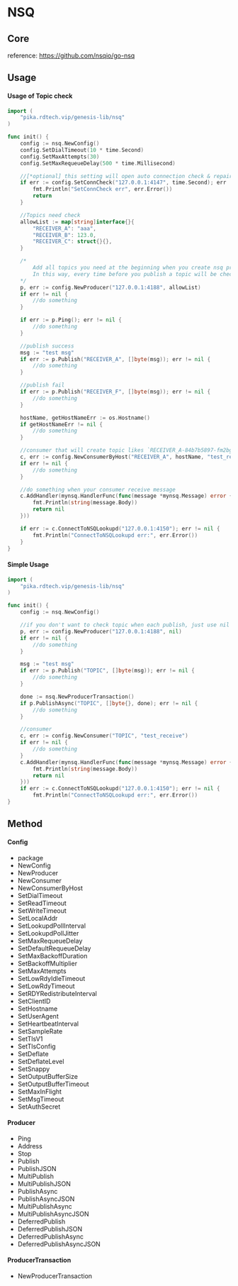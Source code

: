 NSQ
===

## Core

reference: https://github.com/nsqio/go-nsq

## Usage

#### Usage of Topic check

```go
import (
	"pika.rdtech.vip/genesis-lib/nsq"
)

func init() {
    config := nsq.NewConfig()
    config.SetDialTimeout(10 * time.Second)
    config.SetMaxAttempts(30)
    config.SetMaxRequeueDelay(500 * time.Millisecond)

    //[*optional] this setting will open auto connection check & repair consumer
    if err := config.SetConnCheck("127.0.0.1:4147", time.Second); err != nil {
		fmt.Println("SetConnCheck err", err.Error())
		return
	}

    //Topics need check
    allowList := map[string]interface{}{
        "RECEIVER_A": "aaa",
        "RECEIVER_B": 123.0,
        "RECEIVER_C": struct{}{},
    }

    /*
        Add all topics you need at the beginning when you create nsq producer
        In this way, every time before you publish a topic will be check whether in allow the list
    */
    p, err := config.NewProducer("127.0.0.1:4188", allowList)
    if err != nil {
        //do something
    }

    if err := p.Ping(); err != nil {
        //do something
    }

    //publish success
    msg := "test msg"
    if err := p.Publish("RECEIVER_A", []byte(msg)); err != nil {
        //do something
    }

    //publish fail
    if err := p.Publish("RECEIVER_F", []byte(msg)); err != nil {
        //do something
    }

    hostName, getHostNameErr := os.Hostname()
	if getHostNameErr != nil {
		//do something
	}

    //consumer that will create topic likes `RECEIVER_A-84b7b5897-fm2bg#ephemeral`
    c, err := config.NewConsumerByHost("RECEIVER_A", hostName, "test_receive", true)
	if err != nil {
		//do something
    }

    //do something when your consumer receive message
    c.AddHandler(mynsq.HandlerFunc(func(message *mynsq.Message) error {
		fmt.Println(string(message.Body))
		return nil
    }))

    if err := c.ConnectToNSQLookupd("127.0.0.1:4150"); err != nil {
		fmt.Println("ConnectToNSQLookupd err:", err.Error())
	}
}
```

#### Simple Usage

```go
import (
	"pika.rdtech.vip/genesis-lib/nsq"
)

func init() {
    config := nsq.NewConfig()

    //if you don't want to check topic when each publish, just use nil at NewProducer
    p, err := config.NewProducer("127.0.0.1:4188", nil)
    if err != nil {
        //do something
    }

    msg := "test msg"
    if err := p.Publish("TOPIC", []byte(msg)); err != nil {
        //do something
    }

    done := nsq.NewProducerTransaction()
    if p.PublishAsync("TOPIC", []byte{}, done); err != nil {
        //do something
    }

    //consumer
    c, err := config.NewConsumer("TOPIC", "test_receive")
	if err != nil {
		//do something
    }
    c.AddHandler(mynsq.HandlerFunc(func(message *mynsq.Message) error {
		fmt.Println(string(message.Body))
		return nil
    }))
    if err := c.ConnectToNSQLookupd("127.0.0.1:4150"); err != nil {
		fmt.Println("ConnectToNSQLookupd err:", err.Error())
}
```

## Method

#### Config
- package
- NewConfig
- NewProducer
- NewConsumer
- NewConsumerByHost
- SetDialTimeout
- SetReadTimeout
- SetWriteTimeout
- SetLocalAddr
- SetLookupdPollInterval
- SetLookupdPollJitter
- SetMaxRequeueDelay
- SetDefaultRequeueDelay
- SetMaxBackoffDuration
- SetBackoffMultiplier
- SetMaxAttempts
- SetLowRdyIdleTimeout
- SetLowRdyTimeout
- SetRDYRedistributeInterval
- SetClientID
- SetHostname
- SetUserAgent
- SetHeartbeatInterval
- SetSampleRate
- SetTlsV1
- SetTlsConfig
- SetDeflate
- SetDeflateLevel
- SetSnappy
- SetOutputBufferSize
- SetOutputBufferTimeout
- SetMaxInFlight
- SetMsgTimeout
- SetAuthSecret

#### Producer
- Ping
- Address
- Stop
- Publish
- PublishJSON
- MultiPublish
- MultiPublishJSON
- PublishAsync
- PublishAsyncJSON
- MultiPublishAsync
- MultiPublishAsyncJSON
- DeferredPublish
- DeferredPublishJSON
- DeferredPublishAsync
- DeferredPublishAsyncJSON

#### ProducerTransaction
- NewProducerTransaction